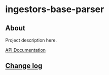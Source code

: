 # ingestors-base-parser

## About

Project description here.

[API Documentation]()

## [Change log](CHANGELOG.md)
